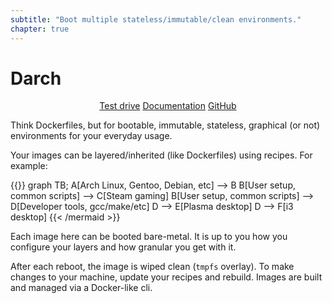 ```yaml
---
subtitle: "Boot multiple stateless/immutable/clean environments."
chapter: true
---
```


# Darch

<div style="text-align: center;">
<a href="/test-drive/" class="btn btn-default"><i class="fa fa-arrow-right"></i> Test drive</a>
<a href="/concepts/" class="btn btn-default"><i class="fa fa-book"></i> Documentation</a>
<a href="https://github.com/godarch/darch" target="_blank" class="btn btn-default"><i class="fa fa-github"></i> GitHub</a>
</div>

Think Dockerfiles, but for bootable, immutable, stateless, graphical (or not) environments for your everyday usage.

Your images can be layered/inherited (like Dockerfiles) using recipes. For example:

{{<mermaid align="center">}}
graph TB;
	A[Arch Linux, Gentoo, Debian, etc] --> B
    B[User setup, common scripts] --> C[Steam gaming]
    B[User setup, common scripts] --> D[Developer tools, gcc/make/etc]
      D --> E[Plasma desktop]
      D --> F[i3 desktop]
{{< /mermaid >}}

Each image here can be booted bare-metal. It is up to you how you configure your layers and how granular you get with it.

After each reboot, the image is wiped clean (```tmpfs``` overlay). To make changes to your machine, update your recipes and rebuild. Images are built and managed via a Docker-like cli.

<style type="text/css">
#body {
  max-width: 800px;
  margin-left: auto;
  margin-right: auto;
}
#sidebar {
  display: none;
}
#sidebar-toggle-span {
  display: none;
}
</style>
